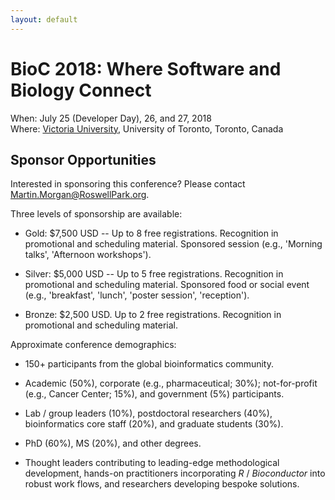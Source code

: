 ```yaml
---
layout: default
---
```

# BioC 2018: Where Software and Biology Connect

When: July 25 (Developer Day), 26, and 27, 2018 <br />
Where: [Victoria University][uvic], University of Toronto, Toronto, Canada

[uvic]: http://www.vicu.utoronto.ca/

## Sponsor Opportunities

Interested in sponsoring this conference? Please contact
Martin.Morgan@RoswellPark.org.

Three levels of sponsorship are available:

- Gold: $7,500 USD -- Up to 8 free registrations. Recognition in
  promotional and scheduling material. Sponsored session (e.g.,
  'Morning talks', 'Afternoon workshops').

- Silver: $5,000 USD -- Up to 5 free registrations. Recognition in
  promotional and scheduling material. Sponsored food or social event
  (e.g., 'breakfast', 'lunch', 'poster session', 'reception').

- Bronze: $2,500 USD. Up to 2 free registrations. Recognition in
  promotional and scheduling material.

Approximate conference demographics:

- 150+ participants from the global bioinformatics community.

- Academic (50%), corporate (e.g., pharmaceutical; 30%);
  not-for-profit (e.g., Cancer Center; 15%), and government (5%)
  participants.

- Lab / group leaders (10%), postdoctoral researchers (40%),
  bioinformatics core staff (20%), and graduate students (30%).

- PhD (60%), MS (20%), and other degrees.

- Thought leaders contributing to leading-edge methodological
  development, hands-on practitioners incorporating _R_ /
  _Bioconductor_ into robust work flows, and researchers developing
  bespoke solutions.
